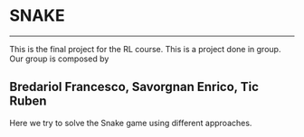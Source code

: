 # SNAKE 
---
This is the final project for the RL course. 
This is a project done in group. Our group is composed by 

Bredariol Francesco, Savorgnan Enrico, Tic Ruben
---
Here we try to solve the Snake game using different approaches.
